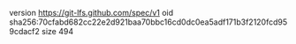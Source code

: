 version https://git-lfs.github.com/spec/v1
oid sha256:70cfabd682cc22e2d921baa70bbc16cd0dc0ea5adf171b3f2120fcd959cdacf2
size 494
